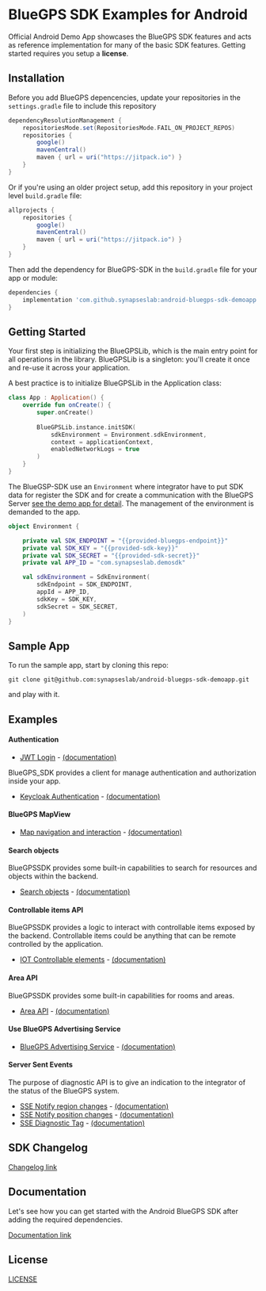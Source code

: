 # BlueGPS SDK Examples for Android
Official Android Demo App showcases the BlueGPS SDK features and acts as reference implementation for many of the basic SDK features.
Getting started requires you setup a **license**.


## Installation

Before you add BlueGPS depencencies, update your repositories in the `settings.gradle` file to include this repository

```gradle
dependencyResolutionManagement {
    repositoriesMode.set(RepositoriesMode.FAIL_ON_PROJECT_REPOS)
    repositories {
        google()
        mavenCentral()
        maven { url = uri("https://jitpack.io") }
    }
}
```

Or if you're using an older project setup, add this repository  in your project level `build.gradle` file:

```gradle
allprojects {
    repositories {
        google()
        mavenCentral()
        maven { url = uri("https://jitpack.io") }
    }
}
```

Then add the dependency for BlueGPS-SDK in the `build.gradle` file for your app or module:

```gradle
dependencies {
    implementation 'com.github.synapseslab:android-bluegps-sdk-demoapp:<version>'
}
```

## Getting Started

Your first step is initializing the BlueGPSLib, which is the main entry point for all operations in the library. BlueGPSLib is a singleton: you'll create it once and re-use it across your application.

A best practice is to initialize BlueGPSLib in the Application class:

```kotlin
class App : Application() {
    override fun onCreate() {
        super.onCreate()
        
        BlueGPSLib.instance.initSDK(
            sdkEnvironment = Environment.sdkEnvironment,
            context = applicationContext,
            enabledNetworkLogs = true
        )
    }
}
```

The BlueGSP-SDK use an `Environment` where integrator have to put SDK data for register the SDK and for create a communication with the BlueGPS Server [see the demo app for detail](https://github.com/synapseslab/android-bluegps-sdk-demoapp/blob/main/demo-app/app/src/main/java/com/synapseslab/bluegpssdkdemo/utils/Environment.kt). The management of the environment is demanded to the app.

```kotlin
object Environment {

    private val SDK_ENDPOINT = "{{provided-bluegps-endpoint}}"
    private val SDK_KEY = "{{provided-sdk-key}}"
    private val SDK_SECRET = "{{provided-sdk-secret}}"
    private val APP_ID = "com.synapseslab.demosdk"

    val sdkEnvironment = SdkEnvironment(
        sdkEndpoint = SDK_ENDPOINT,
        appId = APP_ID,
        sdkKey = SDK_KEY,
        sdkSecret = SDK_SECRET,
    )
}
```

## Sample App

To run the sample app, start by cloning this repo:

 ```shell
git clone git@github.com:synapseslab/android-bluegps-sdk-demoapp.git
```

and play with it.

## Examples

#### Authentication

- [JWT Login](https://github.com/synapseslab/android-bluegps-sdk-demoapp/blob/main/demo-app/app/src/main/java/com/synapseslab/bluegpssdkdemo/login/MainActivity.kt) - [(documentation)](https://github.com/synapseslab/android-bluegps-sdk-demoapp/blob/main/documentation/bluegps_android_sdk.md#63-notify-position-changes)

BlueGPS_SDK provides a client for manage authentication and authorization inside your app.


- [Keycloak Authentication](https://github.com/synapseslab/android-bluegps-sdk-demoapp/blob/main/demo-app/app/src/main/java/com/synapseslab/bluegpssdkdemo/keycloak/KeycloakActivity.kt) - [(documentation)](https://github.com/synapseslab/android-bluegps-sdk-demoapp/blob/main/documentation/bluegps_android_sdk.md#12-oauth-client-for-keycloak-authentication)

#### BlueGPS MapView
- [Map navigation and interaction](https://github.com/synapseslab/android-bluegps-sdk-demoapp/blob/main/demo-app/app/src/main/java/com/synapseslab/bluegpssdkdemo/map/MapActivity.kt) - [(documentation)](https://github.com/synapseslab/android-bluegps-sdk-demoapp/blob/main/documentation/bluegps_android_sdk.md#5-bluegpsmapview)

#### Search objects
BlueGPSSDK provides some built-in capabilities to search for resources and objects within the backend.
- [Search objects](https://github.com/synapseslab/android-bluegps-sdk-demoapp/blob/main/demo-app/app/src/main/java/com/synapseslab/bluegpssdkdemo/search_object/SearchObjectsActivity.kt) - [(documentation)](https://github.com/synapseslab/android-bluegps-sdk-demoapp/blob/main/documentation/bluegps_android_sdk.md#8-search-object-api)

#### Controllable items API
BlueGPSSDK provides a logic to interact with controllable items exposed by the backend. Controllable items could be anything that can be remote controlled by the application.

- [IOT Controllable elements](https://github.com/synapseslab/android-bluegps-sdk-demoapp/blob/main/demo-app/app/src/main/java/com/synapseslab/bluegpssdkdemo/controllable_elements/ControllableElementsActivity.kt) - [(documentation)](https://github.com/synapseslab/android-bluegps-sdk-demoapp/blob/main/documentation/bluegps_android_sdk.md#9-controllable-items-api)

#### Area API
BlueGPSSDK provides some built-in capabilities for rooms and areas.


- [Area API](https://github.com/synapseslab/android-bluegps-sdk-demoapp/blob/main/demo-app/app/src/main/java/com/synapseslab/bluegpssdkdemo/area/AreaActivity.kt) - [(documentation)](https://github.com/synapseslab/android-bluegps-sdk-demoapp/blob/main/documentation/bluegps_android_sdk.md#10-area-api)

#### Use BlueGPS Advertising Service
- [BlueGPS Advertising Service](https://github.com/synapseslab/android-bluegps-sdk-demoapp/blob/main/demo-app/app/src/main/java/com/synapseslab/bluegpssdkdemo/login/MainActivity.kt#L62) - [(documentation)](https://github.com/synapseslab/android-bluegps-sdk-demoapp/blob/main/documentation/bluegps_android_sdk.md#4-use-bluegps-advertising-service)

#### Server Sent Events
The purpose of diagnostic API is to give an indication to the integrator of the status of the BlueGPS system.


- [SSE Notify region changes](https://github.com/synapseslab/android-bluegps-sdk-demoapp/blob/main/demo-app/app/src/main/java/com/synapseslab/bluegpssdkdemo/sse/NotifyRegionActivity.kt) - [(documentation)](https://github.com/synapseslab/android-bluegps-sdk-demoapp/blob/main/documentation/bluegps_android_sdk.md#62-notify-region-changes)
- [SSE Notify position changes](https://github.com/synapseslab/android-bluegps-sdk-demoapp/blob/main/demo-app/app/src/main/java/com/synapseslab/bluegpssdkdemo/sse/NotifyPositionActivity.kt) - [(documentation)](https://github.com/synapseslab/android-bluegps-sdk-demoapp/blob/main/documentation/bluegps_android_sdk.md#63-notify-position-changes)
- [SSE Diagnostic Tag](https://github.com/synapseslab/android-bluegps-sdk-demoapp/blob/main/demo-app/app/src/main/java/com/synapseslab/bluegpssdkdemo/sse/DiagnosticTagActivity.kt) - [(documentation)](https://github.com/synapseslab/android-bluegps-sdk-demoapp/blob/main/documentation/bluegps_android_sdk.md#61-diagnostic-sse)

## SDK Changelog

[Changelog link](https://github.com/synapseslab/android-bluegps-sdk-demoapp/blob/main/CHANGELOG.md)

## Documentation
Let's see how you can get started with the Android BlueGPS SDK after adding the required dependencies.

[Documentation link](https://github.com/synapseslab/android-bluegps-sdk-demoapp/blob/main/documentation/bluegps_android_sdk.md)


## License

[LICENSE](https://github.com/synapseslab/android-bluegps-sdk-demoapp/blob/main/LICENSE.md)
